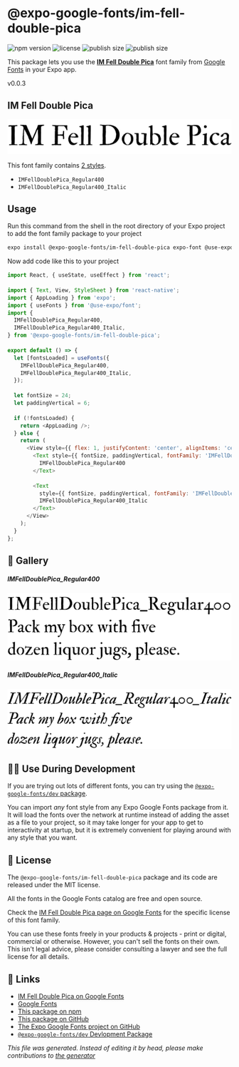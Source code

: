 # @expo-google-fonts/im-fell-double-pica

![npm version](https://flat.badgen.net/npm/v/@expo-google-fonts/im-fell-double-pica)
![license](https://flat.badgen.net/github/license/expo/google-fonts)
![publish size](https://flat.badgen.net/packagephobia/install/@expo-google-fonts/im-fell-double-pica)
![publish size](https://flat.badgen.net/packagephobia/publish/@expo-google-fonts/im-fell-double-pica)

This package lets you use the [**IM Fell Double Pica**](https://fonts.google.com/specimen/IM+Fell+Double+Pica) font family from [Google Fonts](https://fonts.google.com/) in your Expo app.

v0.0.3

## IM Fell Double Pica

![IM Fell Double Pica](./font-family.png)

This font family contains [2 styles](#gallery).

- `IMFellDoublePica_Regular400`
- `IMFellDoublePica_Regular400_Italic`

## Usage

Run this command from the shell in the root directory of your Expo project to add the font family package to your project
```sh
expo install @expo-google-fonts/im-fell-double-pica expo-font @use-expo/font
```

Now add code like this to your project
```js
import React, { useState, useEffect } from 'react';

import { Text, View, StyleSheet } from 'react-native';
import { AppLoading } from 'expo';
import { useFonts } from '@use-expo/font';
import {
  IMFellDoublePica_Regular400,
  IMFellDoublePica_Regular400_Italic,
} from '@expo-google-fonts/im-fell-double-pica';

export default () => {
  let [fontsLoaded] = useFonts({
    IMFellDoublePica_Regular400,
    IMFellDoublePica_Regular400_Italic,
  });

  let fontSize = 24;
  let paddingVertical = 6;

  if (!fontsLoaded) {
    return <AppLoading />;
  } else {
    return (
      <View style={{ flex: 1, justifyContent: 'center', alignItems: 'center' }}>
        <Text style={{ fontSize, paddingVertical, fontFamily: 'IMFellDoublePica_Regular400' }}>
          IMFellDoublePica_Regular400
        </Text>

        <Text
          style={{ fontSize, paddingVertical, fontFamily: 'IMFellDoublePica_Regular400_Italic' }}>
          IMFellDoublePica_Regular400_Italic
        </Text>
      </View>
    );
  }
};

```

## 🔡 Gallery

##### IMFellDoublePica_Regular400
![IMFellDoublePica_Regular400](./450b7878b03e1b88b59cd3c88d5a9dab68e698f5e89d49f6bd99bd40514f1eff.ttf.png)

##### IMFellDoublePica_Regular400_Italic
![IMFellDoublePica_Regular400_Italic](./63f80b5f83de7edd9b6a5674a903289d1c0f0679fefe1835d013e2c6910afacd.ttf.png)


## 👩‍💻 Use During Development

If you are trying out lots of different fonts, you can try using the [`@expo-google-fonts/dev` package](https://github.com/expo/google-fonts/tree/master/font-packages/dev#readme).

You can import *any* font style from any Expo Google Fonts package from it. It will load the fonts
over the network at runtime instead of adding the asset as a file to your project, so it may take longer
for your app to get to interactivity at startup, but it is extremely convenient
for playing around with any style that you want.

## 📖 License

The `@expo-google-fonts/im-fell-double-pica` package and its code are released under the MIT license.

All the fonts in the Google Fonts catalog are free and open source.

Check the [IM Fell Double Pica page on Google Fonts](https://fonts.google.com/specimen/IM+Fell+Double+Pica) for the specific license of this font family.

You can use these fonts freely in your products & projects - print or digital, commercial or otherwise. However, you can't sell the fonts on their own. This isn't legal advice, please consider consulting a lawyer and see the full license for all details.

## 🔗 Links

- [IM Fell Double Pica on Google Fonts](https://fonts.google.com/specimen/IM+Fell+Double+Pica)
- [Google Fonts](https://fonts.google.com/)
- [This package on npm](https://www.npmjs.com/package/@expo-google-fonts/im-fell-double-pica)
- [This package on GitHub](https://github.com/expo/google-fonts/tree/master/font-packages/im-fell-double-pica)
- [The Expo Google Fonts project on GitHub](https://github.com/expo/google-fonts)
- [`@expo-google-fonts/dev` Devlopment Package](https://github.com/expo/google-fonts/tree/master/font-packages/dev)


*This file was generated. Instead of editing it by head, please make contributions to [the generator](https://github.com/expo/google-fonts/tree/master/packages/generator)*
